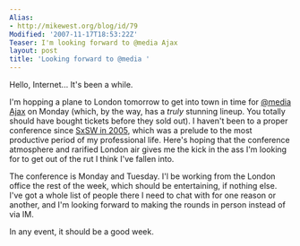 ```yaml
---
Alias:
- http://mikewest.org/blog/id/79
Modified: '2007-11-17T18:53:22Z'
Teaser: I'm looking forward to @media Ajax
layout: post
title: 'Looking forward to @media '
---
```

Hello, Internet...  It's been a while.

I'm hopping a plane to London tomorrow to get into town in time for [@media Ajax][atmedia] on Monday (which, by the way, has a _truly_ stunning lineup.  You totally should have bought tickets before they sold out).  I haven't been to a proper conference since [SxSW in 2005][sxsw], which was a prelude to the most productive period of my professional life.  Here's hoping that the conference atmosphere and rarified London air gives me the kick in the ass I'm looking for to get out of the rut I think I've fallen into.

The conference is Monday and Tuesday.  I'l be working from the London office the rest of the week, which should be entertaining, if nothing else.  I've got a whole list of people there I need to chat with for one reason or another, and I'm looking forward to making the rounds in person instead of via IM.  

In any event, it should be a good week.  

[atmedia]: http://www.vivabit.com/atmediaAjax/ "@media Ajax"
[sxsw]: http://2005.sxsw.com/interactive/ "South by Southwest Interactive Conference in 2005"